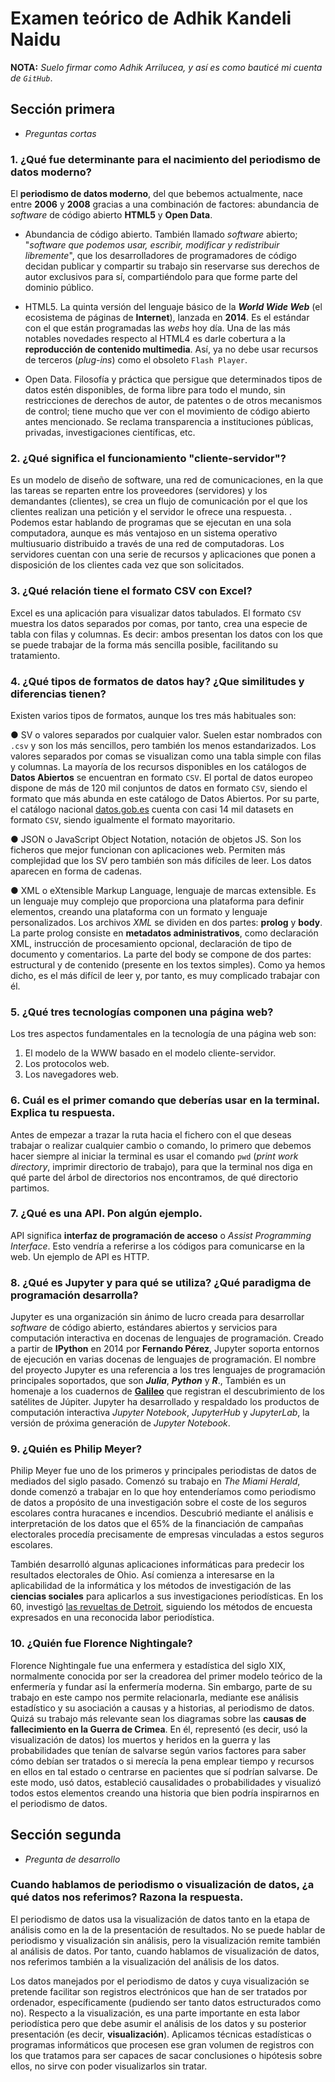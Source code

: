 # Examen teórico de Adhik Kandeli Naidu
**NOTA:** *Suelo firmar como Adhik Arrilucea, y así es como bauticé mi 
cuenta de `GitHub`*.

## Sección primera
- *Preguntas cortas*

### 1. ¿Qué fue determinante para el nacimiento del periodismo de datos moderno?
El **periodismo de datos moderno**, del que bebemos 
actualmente, nace entre **2006** y **2008** gracias a una 
combinación de factores: abundancia de *software* de código 
abierto **HTML5** y **Open Data**.

- Abundancia de código abierto. También llamado *software* 
abierto; "*software que podemos usar, escribir, modificar y 
redistribuir libremente*", que los desarrolladores de 
programadores de código decidan publicar y compartir su trabajo 
sin reservarse sus derechos de autor exclusivos para sí, 
compartiéndolo para que forme parte del dominio público.

- HTML5. La quinta versión del lenguaje básico de la **_World 
Wide Web_** (el ecosistema de páginas de **Internet**), lanzada 
en **2014**. Es el estándar con el que están programadas las 
*webs* hoy día. Una de las más notables novedades respecto al 
HTML4 es darle cobertura a la **reproducción de contenido 
multimedia**. Así, ya no debe usar recursos de terceros 
(*plug-ins*) como el obsoleto `Flash Player`.

- Open Data. Filosofía y práctica que persigue que determinados 
tipos de datos estén disponibles, de forma libre para todo el 
mundo, sin restricciones de derechos de autor, de patentes o de 
otros mecanismos de control; tiene mucho que ver con el 
movimiento de código abierto antes mencionado. Se reclama 
transparencia a instituciones públicas, privadas, 
investigaciones científicas, etc.

### 2. ¿Qué significa el funcionamiento "cliente-servidor"?
Es un modelo de diseño de software, una red de comunicaciones, en la que las tareas se reparten entre los proveedores (servidores) y los demandantes (clientes), se crea un flujo de comunicación por el que los clientes realizan una petición y el servidor le ofrece una respuesta. . Podemos estar hablando de programas que se ejecutan en una sola computadora, aunque es más ventajoso en un sistema operativo multiusuario distribuido a través de una red de computadoras. Los servidores cuentan con una serie de recursos y aplicaciones que ponen a disposición de los clientes cada vez que son solicitados.

### 3. ¿Qué relación tiene el formato CSV con Excel?
Excel es una aplicación para visualizar datos tabulados. El formato `CSV` muestra los datos
separados por comas, por tanto, crea una especie de tabla con filas y columnas. Es decir:
ambos presentan los datos con los que se puede trabajar de la forma más sencilla posible,
facilitando su tratamiento.

### 4. ¿Qué tipos de formatos de datos hay? ¿Que similitudes y diferencias tienen?
Existen varios tipos de formatos, aunque los tres más habituales son:

● SV o valores separados por cualquier valor. Suelen estar nombrados con `.csv` y son
los más sencillos, pero también los menos estandarizados. Los valores separados
por comas se visualizan como una tabla simple con filas y columnas. La mayoría de
los recursos disponibles en los catálogos de **Datos Abiertos** se encuentran en
formato `CSV`. El portal de datos europeo dispone de más de 120 mil conjuntos de
datos en formato `CSV`, siendo el formato que más abunda en este catálogo de Datos
Abiertos. Por su parte, el catálogo nacional [datos.gob.es](https://datos.gob.es/es/) cuenta con casi 14 mil
datasets en formato `CSV`, siendo igualmente el formato mayoritario.

● JSON o JavaScript Object Notation, notación de objetos JS. Son los ficheros que
mejor funcionan con aplicaciones web. Permiten más complejidad que los SV pero
también son más difíciles de leer. Los datos aparecen en forma de cadenas.

● XML o eXtensible Markup Language, lenguaje de marcas extensible. Es un lenguaje
muy complejo que proporciona una plataforma para definir elementos, creando una
plataforma con un formato y lenguaje personalizados. Los archivos *XML* se dividen
en dos partes: **prolog** y **body**. La parte prolog consiste en **metadatos administrativos**,
como declaración XML, instrucción de procesamiento opcional, declaración de tipo
de documento y comentarios. La parte del body se compone de dos partes:
estructural y de contenido (presente en los textos simples). Como ya hemos dicho,
es el más difícil de leer y, por tanto, es muy complicado trabajar con él.

### 5. ¿Qué tres tecnologías componen una página web?
Los tres aspectos fundamentales en la tecnología de una página web son:
1. El modelo de la WWW basado en el modelo cliente-servidor.
2. Los protocolos web.
3. Los navegadores web.

### 6. Cuál es el primer comando que deberías usar en la terminal. Explica tu respuesta.
Antes de empezar a trazar la ruta hacia el fichero con el que deseas trabajar o realizar
cualquier cambio o comando, lo primero que debemos hacer siempre al iniciar la terminal es
usar el comando `pwd` (*print work directory*, imprimir directorio de trabajo), para que la
terminal nos diga en qué parte del árbol de directorios nos encontramos, de qué directorio
partimos.

### 7. ¿Qué es una API. Pon algún ejemplo.
API significa **interfaz de programación de acceso** o *Assist Programming Interface*. Esto
vendría a referirse a los códigos para comunicarse en la web. Un ejemplo de API es
HTTP.

### 8. ¿Qué es Jupyter y para qué se utiliza? ¿Qué paradigma de programación desarrolla?
Jupyter es una organización sin ánimo de lucro creada para desarrollar *software* de código abierto, estándares abiertos y servicios para computación interactiva en docenas de lenguajes de programación. Creado a partir de **IPython** en 2014 por **Fernando Pérez**, Jupyter soporta entornos de ejecución en varias docenas de lenguajes de programación. El nombre del proyecto Jupyter es una referencia a los tres lenguajes de programación principales soportados, que son **_Julia_**, **_Python_** y **_R_**., También es un homenaje a los cuadernos de [**Galileo**](https://es.wikipedia.org/wiki/Galileo_Galilei) que registran el descubrimiento de los satélites de Júpiter. Jupyter ha desarrollado y respaldado los productos de computación interactiva *Jupyter Notebook*, *JupyterHub* y *JupyterLab*, la versión de próxima generación de *Jupyter Notebook*.

### 9. ¿Quién es Philip Meyer?
Philip Meyer fue uno de los primeros y principales periodistas de datos de mediados del siglo pasado. Comenzó su trabajo en *The Miami Herald*, donde comenzó a trabajar en lo que hoy entenderíamos como periodismo de datos a propósito de una investigación sobre el coste de los seguros escolares contra huracanes e incendios. Descubrió mediante el análisis e interpretación de los datos que el 65% de la financiación de campañas electorales procedía precisamente de empresas vinculadas a estos seguros escolares.

También desarrolló algunas aplicaciones informáticas para predecir los resultados electorales de Ohio. Así comienza a interesarse en la aplicabilidad de la informática y los métodos de investigación de las **ciencias sociales** para aplicarlos a sus investigaciones periodísticas. En los 60, investigó [las revueltas de Detroit](https://es.wikipedia.org/wiki/Disturbios_de_Detroit_de_1967), siguiendo los métodos de encuesta expresados en una reconocida labor periodística.

### 10. ¿Quién fue Florence Nightingale?
Florence Nightingale fue una enfermera y estadística del siglo XIX, normalmente conocida por ser la creadorea del primer modelo teórico de la enfermería y fundar así la enfermería moderna. Sin embargo, parte de su trabajo en este campo nos permite relacionarla, mediante ese análisis estadístico y su asociación a causas y a historias, al periodismo de datos. Quizá su trabajo más relevante sean los diagramas sobre las **causas de fallecimiento en la Guerra de Crimea**. En él, representó (es decir, usó la visualización de datos) los muertos y heridos en la guerra y las probabilidades que tenían de salvarse según varios factores para saber cómo debían ser tratados o si merecía la pena emplear tiempo y recursos en ellos en tal estado o centrarse en pacientes que sí podrían salvarse. De este modo, usó datos, estableció causalidades o probabilidades y visualizó todos estos elementos creando una historia que bien podría inspirarnos en el periodismo de datos.

## Sección segunda
- *Pregunta de desarrollo*

### Cuando hablamos de periodismo o visualización de datos, ¿a qué datos nos referimos? Razona la respuesta.
El periodismo de datos usa la visualización de datos tanto en la etapa de análisis
como en la de la presentación de resultados. No se puede hablar de periodismo y
visualización sin análisis, pero la visualización remite también al análisis de datos.
Por tanto, cuando hablamos de visualización de datos, nos referimos también a la
visualización del análisis de los datos.

Los datos manejados por el periodismo de datos y cuya visualización se pretende facilitar
son registros electrónicos que han de ser tratados por ordenador, específicamente
(pudiendo ser tanto datos estructurados como no). Respecto a la visualización, es una parte
importante en esta labor periodística pero que debe asumir el análisis de los datos y su
posterior presentación (es decir, **visualización**). Aplicamos técnicas estadísticas o programas
informáticos que procesen ese gran volumen de registros con los que tratamos para ser
capaces de sacar conclusiones o hipótesis sobre ellos, no sirve con poder visualizarlos sin
tratar.

